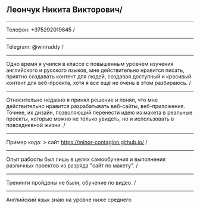 ## **Леончук Никита Викторович**/
***
Телефон: ~~+375292019845~~ /
___
Telegram: @winruddy /
___
Oдно время я учился в классе с повышенным уровнем изучения английского и русского языков, мне действительно нравится писать, приятно создавать контент для людей, создавая доступный и красивый контент для веб-проекта, хотя я все еще не очень в этом разбираюсь. /
___
Относительно недавно я принял решение и понял, что мне действительно нравится разрабатывать веб-сайты, веб-приложения. Точнее, их дизайн, позволяющий перенести идею из макета в реальные проекты, которые можно не только увидеть, но и использовать в повседневной жизни. /
___
Пример кода: > сайт https://minor-contagion.github.io/ /
___
Опыт рабооты был лишь в целях самообучения и выполнения различных проектов из разряда "сайт по макету". /
___
Тренинги пройдены не были, обучение по видео. /
___
Английский язык знаю на уровне ниже среднего

